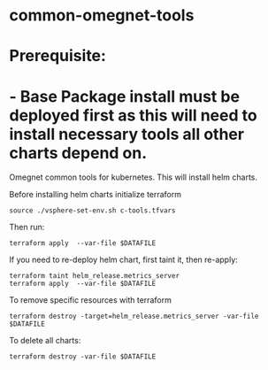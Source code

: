 # common-omegnet-tools
#  Prerequisite: 
# - Base Package install must be deployed first as this will need to install necessary tools all other charts depend on.

Omegnet common tools for kubernetes. This will install helm charts. 

Before installing helm charts initialize terraform
```
source ./vsphere-set-env.sh c-tools.tfvars 
```
Then run:
```
terraform apply  --var-file $DATAFILE 
```
If you need to re-deploy helm chart, first taint it, then re-apply:
```
terraform taint helm_release.metrics_server
terraform apply  --var-file $DATAFILE 
```
To remove specific resources with terraform
```
terraform destroy -target=helm_release.metrics_server -var-file $DATAFILE 
```
To delete all charts:
```
terraform destroy -var-file $DATAFILE 
```



